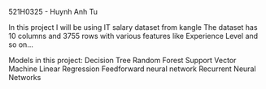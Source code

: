 521H0325 - Huynh Anh Tu

In this project I will be using IT salary dataset from kangle
The dataset has 10 columns and 3755 rows with various features like Experience Level and so on...

Models in this project:
Decision Tree
Random Forest
Support Vector Machine
Linear Regression
Feedforward neural network
Recurrent Neural Networks

